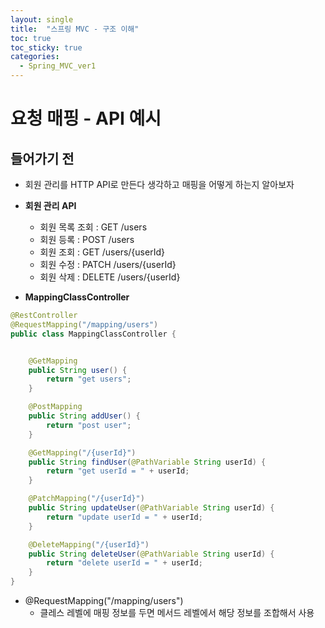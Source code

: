 ```yaml
---
layout: single
title:  "스프링 MVC - 구조 이해"
toc: true
toc_sticky: true
categories:
  - Spring_MVC_ver1
---
```


#  요청 매핑 - API 예시



## 들어가기 전



- 회원 관리를 HTTP API로 만든다 생각하고 매핑을 어떻게 하는지 알아보자



- **회원 관리 API**
  - 회원 목록 조회 : GET /users
  - 회원 등록 : POST /users
  - 회원 조회 : GET /users/{userId}
  - 회원 수정 : PATCH /users/{userId}
  - 회원 삭제 : DELETE /users/{userId}



- **MappingClassController**

```java
@RestController
@RequestMapping("/mapping/users")
public class MappingClassController {


    @GetMapping
    public String user() {
        return "get users";
    }

    @PostMapping
    public String addUser() {
        return "post user";
    }

    @GetMapping("/{userId}")
    public String findUser(@PathVariable String userId) {
        return "get userId = " + userId;
    }

    @PatchMapping("/{userId}")
    public String updateUser(@PathVariable String userId) {
        return "update userId = " + userId;
    }

    @DeleteMapping("/{userId}")
    public String deleteUser(@PathVariable String userId) {
        return "delete userId = " + userId;
    }
}
```

- @RequestMapping("/mapping/users")
  - 클레스 레벨에 매핑 정보를 두면 메서드 레벨에서 해당 정보를 조합해서 사용
